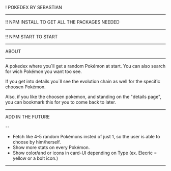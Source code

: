 ! POKEDEX BY SEBASTIAN

---

!! NPM INSTALL TO GET ALL THE PACKAGES NEEDED

---

!! NPM START TO START

---

ABOUT

---

A pokedex where you´ll get a random Pokémon at start.
You can also search for wich Pokémon you want too see.

If you get into details you´ll see the evolution chain as well for the specific choosen Pokémon.

Also, if you like the choosen pokemon, and standing on the "details page", you can bookmark this for you to come back to later.

---

ADD IN THE FUTURE

--

- Fetch like 4-5 random Pokémons insted of just 1, so the user is able to choose by him/herself.
- Show more stats on every Pokémon.
- Show color/and or icons in card-UI depending on Type (ex. Elecric = yellow or a bolt icon.)

---

